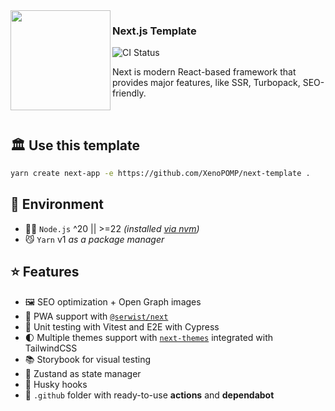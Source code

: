 <img src="https://github.com/XenoPOMP/next-template/assets/101574433/4f668b51-381f-4f1f-8803-f0b6370fd1b5" width="160" align="left" />

### Next.js Template

<p>
<img alt="CI Status" src="https://img.shields.io/github/actions/workflow/status/XenoPOMP/next-template/ci.yml?logo=github&logoColor=%23fff&label=CI&style=flat-square" />

Next is modern React-based framework that provides major features, like SSR, Turbopack, SEO-friendly.

<br/>

## 🏛️ Use this template
```sh
yarn create next-app -e https://github.com/XenoPOMP/next-template .
```

## 🌌 Environment

- ⛓️‍💥 `Node.js` ^20 || >=22 _(installed [via nvm](https://github.com/nvm-sh/nvm))_
- 😼 `Yarn` v1 _as a package manager_

## ⭐️ Features

- 🖼️ SEO optimization + Open Graph images
- 📱 PWA support with [`@serwist/next`](https://serwist.pages.dev/docs/next)
- 🧪 Unit testing with Vitest and E2E with Cypress
- 🌓 Multiple themes support with [`next-themes`](https://github.com/pacocoursey/next-themes) integrated with TailwindCSS
- 📚 Storybook for visual testing
- 🐻 Zustand as state manager
- 🐶 Husky hooks
- 🌿 `.github` folder with ready-to-use **actions** and **dependabot**

